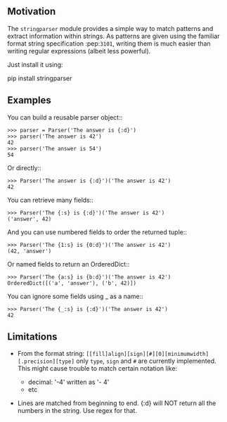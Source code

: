 Motivation
----------

The ``stringparser`` module provides a simple way to match patterns and extract
information within strings. As patterns are given using the familiar format
string specification :pep:`3101`, writing them is much easier than writing
regular expressions (albeit less powerful).

Just install it using:

   pip install stringparser


Examples
--------

You can build a reusable parser object::

    >>> parser = Parser('The answer is {:d}')
    >>> parser('The answer is 42')
    42
    >>> parser('The answer is 54')
    54

Or directly::

    >>> Parser('The answer is {:d}')('The answer is 42')
    42

You can retrieve many fields::

    >>> Parser('The {:s} is {:d}')('The answer is 42')
    ('answer', 42)

And you can use numbered fields to order the returned tuple::

    >>> Parser('The {1:s} is {0:d}')('The answer is 42')
    (42, 'answer')

Or named fields to return an OrderedDict::

    >>> Parser('The {a:s} is {b:d}')('The answer is 42')
    OrderedDict([('a', 'answer'), ('b', 42)])

You can ignore some fields using _ as a name::

    >>> Parser('The {_:s} is {:d}')('The answer is 42')
    42


Limitations
-----------

- From the format string:
  `[[fill]align][sign][#][0][minimumwidth][.precision][type]`
  only `type`, `sign` and `#` are currently implemented.
  This might cause trouble to match certain notation like:

  - decimal: '-4' written as '-     4'
  - etc

- Lines are matched from beginning to end. {:d} will NOT return all
  the numbers in the string. Use regex for that.
